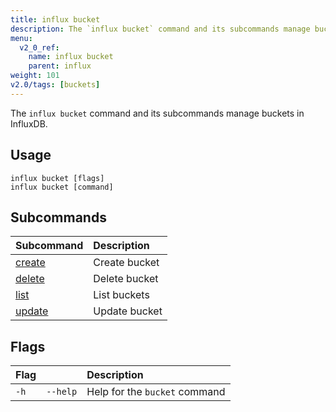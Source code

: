 ```yaml
---
title: influx bucket
description: The `influx bucket` command and its subcommands manage buckets in InfluxDB.
menu:
  v2_0_ref:
    name: influx bucket
    parent: influx
weight: 101
v2.0/tags: [buckets]
---
```


The `influx bucket` command and its subcommands manage buckets in InfluxDB.

## Usage
```
influx bucket [flags]
influx bucket [command]
```

## Subcommands
| Subcommand                                         | Description   |
|:----------                                         |:-----------   |
| [create](/v2.0/reference/cli/influx/bucket/create) | Create bucket |
| [delete](/v2.0/reference/cli/influx/bucket/delete) | Delete bucket |
| [list](/v2.0/reference/cli/influx/bucket/find)     | List buckets  |
| [update](/v2.0/reference/cli/influx/bucket/update) | Update bucket |

## Flags
| Flag |          | Description                   |
|:---- |:---      |:-----------                   |
| `-h` | `--help` | Help for the `bucket` command |
